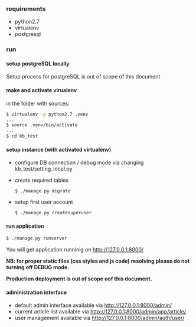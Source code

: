 ### requirements

 - python2.7
 - virtualenv
 - postgresql

### run

#### setup postgreSQL locally

Setup process for postgreSQL is out of scope of this document 

#### make and activate virualenv

in the folder with sources: 

```bash
$ virtualenv -p python2.7 .venv
...
$ source .venv/bin/activate
...
$ cd kb_test
```

#### setup instance (with activated virtualenv)

 - configure DB connection  / debug mode via changing kb_test/setting_local.py

 - create required tables
 
    `$ ./manage.py migrate`

 - setup first user account
 
    `$ ./manage.py createsuperuser`

#### run application

```bash
$ ./manage.py runserver
```

You will get application runninig on <http://127.0.0.1:8000/>

**NB: for proper static files (css styles and js code) resolving please do not turning off DEBUG mode.**

**Production deployment is out of scope oof this document.**

#### administration interface

 - default admin interface available via <http://127.0.0.1:8000/admin/>
 - current article list available via <http://127.0.0.1:8000/admin/app/article/>
 - user management available via <http://127.0.0.1:8000/admin/auth/user/>

